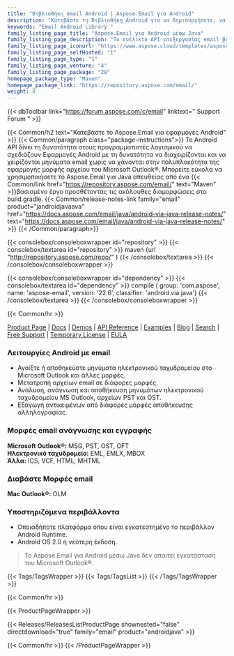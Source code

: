 ```yaml
---
title: "Βιβλιοθήκη email Android | Aspose.Email για Android"
description: "Κατεβάστε τη Βιβλιοθήκη Android για να δημιουργήσετε, να διαβάσετε και να χειριστείτε αρχεία MSG, PST, EML και MHT του Outlook μέσα από μια εφαρμογή Android. Παρέχει τη δυνατότητα χειρισμού κεφαλίδων μηνυμάτων, περιεχομένων, συνημμένων και ιδιοτήτων MAPI σύμφωνα με τις προδιαγραφές της εφαρμογής."
keywords: "Email Android Library "
family_listing_page_title: "Aspose.Email για Android μέσω Java"
family_listing_page_description: "Το ευέλικτο API επεξεργασίας email βοηθά τους προγραμματιστές να χειριστούν τις μορφές αρχείων email του Outlook μέσα από εφαρμογές Android. Το Aspose.Email για Android μέσω Java δεν έχει άλλες εξαρτήσεις εκτός από το Android Runtime, επομένως δεν χρειάζεται άλλο λογισμικό για να λειτουργήσει."
family_listing_page_iconurl: "https://www.aspose.cloud/templates/aspose/App_Themes/V3/images/email/272x272/aspose_email-for-android-min.png"
family_listing_page_selfHosted: "1"
family_listing_page_type: "1"
family_listing_page_venture: "4"
family_listing_page_package: "28"
homepage_package_type: "Maven"
homepage_package_link: "https://repository.aspose.com/email/"
weight: 4
---
```


{{< dbToolbar link="https://forum.aspose.com/c/email" linktext=" Support Forum " >}}

{{< Common/h2 text="Κατεβάστε το Aspose.Email για εφαρμογές Android"  >}}
{{< Common/paragraph class="package-instructions">}}
Το Android API δίνει τη δυνατότητα στους προγραμματιστές λογισμικού να σχεδιάζουν Εφαρμογές Android με τη δυνατότητα να διαχειρίζονται και να χειρίζονται μηνύματα email χωρίς να χάνονται στην πολυπλοκότητα της εφαρμογής μορφής αρχείου του Microsoft Outlook®.
Μπορείτε εύκολα να χρησιμοποιήσετε το Aspose.Email για Java απευθείας από ένα
{{< Common/link href="https://repository.aspose.com/email/" text="Maven"  >}}βασισμένο έργο προσθέτοντας τις ακόλουθες διαμορφώσεις στο build.gradle.
{{< Common/release-notes-link family="email" product="jandroidjavaava" href="https://docs.aspose.com/email/java/android-via-java-release-notes/" text="https://docs.aspose.com/email/java/android-via-java-release-notes/"  >}} 
{{< /Common/paragraph>}}

{{< consolebox/consoleboxwrapper id="repository" >}}
   {{< consolebox/textarea id="repository" >}}
      maven {url "http://repository.aspose.com/repo/" }
   {{< /consolebox/textarea >}}
{{< /consolebox/consoleboxwrapper >}}

{{< consolebox/consoleboxwrapper id="dependency" >}}
   {{< consolebox/textarea id="dependency" >}}
      compile (
         group: 'com.aspose',
         name: 'aspose-email',
         version: '22.6',
         classifier: 'android.via.java')
   {{< /consolebox/textarea >}}
{{< /consolebox/consoleboxwrapper >}}

{{< Common/hr >}}

[Product Page](https://products.aspose.com/email/android-java/) | [Docs](https://docs.aspose.com/email/androidjava/) | [Demos](https://products.aspose.app/email/family) | [API Reference](https://reference.aspose.com/email/java) | [Examples](https://github.com/aspose-email/Aspose.Email-for-Java) | [Blog](https://blog.aspose.com/category/email/) | [Search](https://search.aspose.com/) | [Free Support](https://forum.aspose.com/c/email/12) | [Temporary License](https://purchase.aspose.com/temporary-license) | [EULA](https://about.aspose.com/legal/eula/)

### Λειτουργίες Android με email

- Ανοίξτε ή αποθηκεύστε μηνύματα ηλεκτρονικού ταχυδρομείου στο Microsoft Outlook και άλλες μορφές.
- Μετατροπή αρχείων email σε διάφορες μορφές.
- Ανάλυση, ανάγνωση και αποθήκευση μηνυμάτων ηλεκτρονικού ταχυδρομείου MS Outlook, αρχείων PST και OST.
- Εξαγωγή αντικειμένων από διάφορες μορφές αποθήκευσης αλληλογραφίας.

### Μορφές email ανάγνωσης και εγγραφής

**Microsoft Outlook®:** MSG, PST, OST, OFT\
**Ηλεκτρονικό ταχυδρομείο:** EML, EMLX, MBOX\
**Άλλα:** ICS, VCF, HTML, MHTML

### Διαβάστε Μορφές email

**Mac Outlook®:** OLM

### Υποστηριζόμενα περιβάλλοντα

- Οποιαδήποτε πλατφόρμα όπου είναι εγκατεστημένο το περιβάλλον Android Runtime.
- Android OS 2.0 ή νεότερη έκδοση.

> Το Aspose.Email για Android μέσω Java δεν απαιτεί εγκατάσταση του Microsoft Outlook®.

{{< Tags/TagsWrapper >}}
{{< Tags/TagsList >}}
{{< /Tags/TagsWrapper >}}

{{< Common/hr >}}

{{< ProductPageWrapper >}}

<!-- ReleasesListProductPage-->

{{< Releases/ReleasesListProductPage shownested="false"  directdownload="true" family="email" product="androidjava" >}}

<!-- /ReleasesListProductPage-->

{{< Common/hr >}}
{{< /ProductPageWrapper >}}

